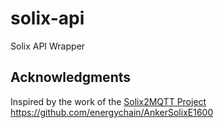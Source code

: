 # solix-api
Solix API Wrapper

<!-- ACKNOWLEDGMENTS -->
## Acknowledgments

Inspired by the work of the [Solix2MQTT Project](https://github.com/tomquist/solix2mqtt)
https://github.com/energychain/AnkerSolixE1600

